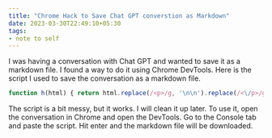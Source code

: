 ```yaml
---
title: "Chrome Hack to Save Chat GPT converstion as Markdown"
date: 2023-03-30T22:49:10+05:30
tags: 
- note to self
---
```

I was having a conversation with Chat GPT and wanted to save it as a markdown file. I found a way to do it using Chrome DevTools.
Here is the script I used to save the conversation as a markdown file.

```javascript
function h(html) { return html.replace(/<p>/g, '\n\n').replace(/<\/p>/g, '').replace(/<b>/g, '**').replace(/<\/b>/g, '**').replace(/<i>/g, '_').replace(/<\/i>/g, '_').replace(/<code[^>]*>/g, (match) => { const lm = match.match(/class="[^"]*language-([^"]*)"/); return lm ? '\n```' + lm[1] + '\n' : '```'; }).replace(/<\/code[^>]*>/g, '```').replace(/<[^>]*>/g, '').replace(/Copy code/g, '').replace(/This content may violate our content policy. If you believe this to be in error, please submit your feedback — your input will aid our research in this area./g, '').trim(); } (()=>{ const e=document.querySelectorAll(".text-base");let t="";for(const s of e)s.querySelector(".whitespace-pre-wrap")&&(t+=`**${s.querySelector('img')?'You':'ChatGPT'}**: ${h(s.querySelector(".whitespace-pre-wrap").innerHTML)}\n\n`);const o=document.createElement("a");o.download="Conversation with ChatGPT.md",o.href=URL.createObjectURL(new Blob([t])),o.style.display="none",document.body.appendChild(o),o.click()})();
```
The script is a bit messy, but it works. I will clean it up later. To use it, open the conversation in Chrome and open the DevTools. Go to the Console tab and paste the script. Hit enter and the markdown file will be downloaded.